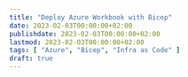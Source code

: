 ```yaml
---
title: "Deploy Azure Workbook with Bicep"
date: 2023-02-03T00:00:00+02:00
publishdate: 2023-02-03T00:00:00+02:00
lastmod: 2023-02-03T00:00:00+02:00
tags: [ "Azure", "Bicep", "Infra as Code" ]
draft: true
---
```


